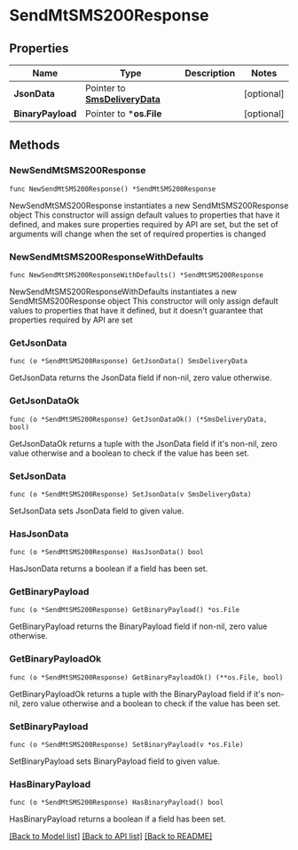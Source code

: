 # SendMtSMS200Response

## Properties

Name | Type | Description | Notes
------------ | ------------- | ------------- | -------------
**JsonData** | Pointer to [**SmsDeliveryData**](SmsDeliveryData.md) |  | [optional] 
**BinaryPayload** | Pointer to ***os.File** |  | [optional] 

## Methods

### NewSendMtSMS200Response

`func NewSendMtSMS200Response() *SendMtSMS200Response`

NewSendMtSMS200Response instantiates a new SendMtSMS200Response object
This constructor will assign default values to properties that have it defined,
and makes sure properties required by API are set, but the set of arguments
will change when the set of required properties is changed

### NewSendMtSMS200ResponseWithDefaults

`func NewSendMtSMS200ResponseWithDefaults() *SendMtSMS200Response`

NewSendMtSMS200ResponseWithDefaults instantiates a new SendMtSMS200Response object
This constructor will only assign default values to properties that have it defined,
but it doesn't guarantee that properties required by API are set

### GetJsonData

`func (o *SendMtSMS200Response) GetJsonData() SmsDeliveryData`

GetJsonData returns the JsonData field if non-nil, zero value otherwise.

### GetJsonDataOk

`func (o *SendMtSMS200Response) GetJsonDataOk() (*SmsDeliveryData, bool)`

GetJsonDataOk returns a tuple with the JsonData field if it's non-nil, zero value otherwise
and a boolean to check if the value has been set.

### SetJsonData

`func (o *SendMtSMS200Response) SetJsonData(v SmsDeliveryData)`

SetJsonData sets JsonData field to given value.

### HasJsonData

`func (o *SendMtSMS200Response) HasJsonData() bool`

HasJsonData returns a boolean if a field has been set.

### GetBinaryPayload

`func (o *SendMtSMS200Response) GetBinaryPayload() *os.File`

GetBinaryPayload returns the BinaryPayload field if non-nil, zero value otherwise.

### GetBinaryPayloadOk

`func (o *SendMtSMS200Response) GetBinaryPayloadOk() (**os.File, bool)`

GetBinaryPayloadOk returns a tuple with the BinaryPayload field if it's non-nil, zero value otherwise
and a boolean to check if the value has been set.

### SetBinaryPayload

`func (o *SendMtSMS200Response) SetBinaryPayload(v *os.File)`

SetBinaryPayload sets BinaryPayload field to given value.

### HasBinaryPayload

`func (o *SendMtSMS200Response) HasBinaryPayload() bool`

HasBinaryPayload returns a boolean if a field has been set.


[[Back to Model list]](../README.md#documentation-for-models) [[Back to API list]](../README.md#documentation-for-api-endpoints) [[Back to README]](../README.md)


